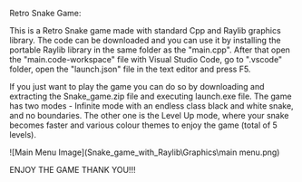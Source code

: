 Retro Snake Game:

This is a Retro Snake game made with standard Cpp and Raylib graphics library. The code can be downloaded and you can use it by installing the portable Raylib library in the same folder as the "main.cpp". After that open the "main.code-workspace" file with Visual Studio Code, go to ".vscode" folder, open the "launch.json" file in the text editor and press F5.

If you just want to play the game you can do so by downloading and extracting the Snake_game.zip file and executing launch.exe file. 
The game has two modes - Infinite mode with an endless class black and white snake, and no boundaries. The other one is the Level Up mode, where your snake becomes faster and various colour themes to enjoy the game (total of 5 levels).

![Main Menu Image](Snake_game_with_Raylib\Graphics\main menu.png)

ENJOY THE GAME
THANK YOU!!!